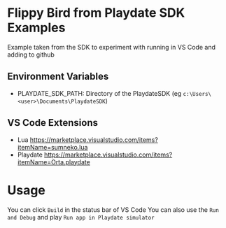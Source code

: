 # Flippy Bird from Playdate SDK Examples
Example taken from the SDK to experiment with running in VS Code and adding to github

## Environment Variables
 * PLAYDATE_SDK_PATH: Directory of the PlaydateSDK (eg `c:\Users\<user>\Documents\PlaydateSDK`)

## VS Code Extensions 
 * Lua https://marketplace.visualstudio.com/items?itemName=sumneko.lua
 * Playdate https://marketplace.visualstudio.com/items?itemName=Orta.playdate

# Usage
You can click `Build` in the status bar of VS Code
You can also use the `Run and Debug` and play `Run app in Playdate simulator` 